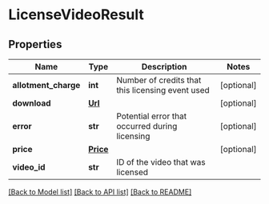 # LicenseVideoResult

## Properties
Name | Type | Description | Notes
------------ | ------------- | ------------- | -------------
**allotment_charge** | **int** | Number of credits that this licensing event used | [optional] 
**download** | [**Url**](Url.md) |  | [optional] 
**error** | **str** | Potential error that occurred during licensing | [optional] 
**price** | [**Price**](Price.md) |  | [optional] 
**video_id** | **str** | ID of the video that was licensed | 

[[Back to Model list]](../README.md#documentation-for-models) [[Back to API list]](../README.md#documentation-for-api-endpoints) [[Back to README]](../README.md)

